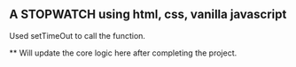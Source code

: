 <h2>A STOPWATCH using html, css, vanilla javascript</h2>

Used setTimeOut to call the function.

** Will update the core logic here after completing the project.
